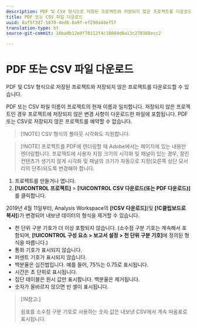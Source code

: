 ```yaml
---
description: PDF 및 CSV 형식으로 저장된 프로젝트와 저장되지 않은 프로젝트를 다운로드할 수 있습니다.
title: PDF 또는 CSV 파일 다운로드
uuid: 8af5f3d7-5870-4ed6-8a9f-ef290a48ef5f
translation-type: ht
source-git-commit: 16ba0b12e0f70112f4c10804d0a13c278388ecc2

---
```



# PDF 또는 CSV 파일 다운로드

PDF 및 CSV 형식으로 저장된 프로젝트와 저장되지 않은 프로젝트를 다운로드할 수 있습니다.

PDF 또는 CSV 파일 이름이 프로젝트의 현재 이름과 일치합니다. 저장되지 않은 프로젝트인 경우 프로젝트에 저장되지 않은 변경 사항이 다운로드한 파일에 포함됩니다. PDF 또는 CSV로 저장되지 않은 프로젝트를 예약할 수 없습니다.

> [!NOTE] CSV 형식의 폴아웃 시각화도 지원합니다.

> [!NOTE] 프로젝트를 PDF에 렌더링할 때 Adobe에서는 페이지에 있는 내용만 렌더링합니다. 프로젝트에 사용자 지정 크기의 시각화 및 패널이 있는 경우, 잘린 컨텐츠가 생기지 않게 시각화 및 패널의 크기가 자동으로 지정(오른쪽 상단 모서리의 단추)되도록 변경해야 합니다.

1. 프로젝트를 만들거나 엽니다.
1. **[!UICONTROL 프로젝트]** > **[!UICONTROL CSV 다운로드(또는 PDF 다운로드)]**&#x200B;를 클릭합니다.

2019년 4월 11일부터, Analysis Workspace의 **[!CSV 다운로드]**(및 **[!C클립보드로 복사]**)가 변경되어 내보낸 데이터의 형식을 제거할 수 있습니다.
* 천 단위 구분 기호가 더 이상 포함되지 않습니다. (소수점 구분 기호는 계속해서 포함되며, **[!UICONTROL 구성 요소 > 보고서 설정 > 천 단위 구분 기호]**&#x200B;에 정의된 형식을 따릅니다.)
* 통화 기호가 표시되지 않습니다.
* 퍼센트 기호가 표시되지 않습니다.
* 백분율은 십진법입니다. 예를 들어, 75%는 0.75로 표시됩니다.
* 시간은 초 단위로 표시됩니다.
* 집단 테이블은 원시 값만 표시합니다. 백분율은 제거됩니다.
* 숫자가 올바르지 않으면 빈 셀이 표시됩니다.

>[!N참고:]
>
> 쉼표를 소수점 구분 기호로 사용하는 숫자 값은 내보낸 CSV에서 계속 따옴표로 표시됩니다.
